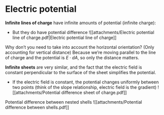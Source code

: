 # Electric potential
**Infinite lines of charge** have infinite amounts of potential (infinite charge):
- But they do have potential difference
![[attachments/Electric potential line of charge.pdf|Electric potential line of charge]]

Why don’t you need to take into account the horizontal orientation? (Only accounting for vertical distance)
Because we’re moving parallel to the line of charge and the potential is $E \cdot dA$, so only the distance matters.

**Infinite sheets** are very similar, and the fact that the electric field is constant perpendicular to the surface of the sheet simplifies the potential.
- If the electric field is constant, the potential changes uniformly between two points (think of the slope relationship, electric field is the gradient)
![[attachments/Potential difference sheet of charge.pdf]]

Potential difference between nested shells
![[attachments/Potential difference between shells.pdf]]